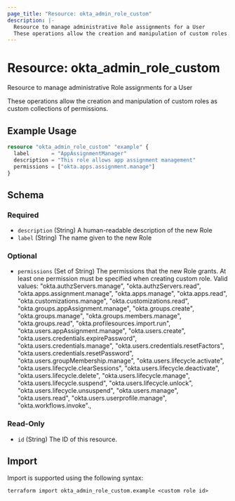 ```yaml
---
page_title: "Resource: okta_admin_role_custom"
description: |-
  Resource to manage administrative Role assignments for a User
  These operations allow the creation and manipulation of custom roles as custom collections of permissions.
---
```


# Resource: okta_admin_role_custom

Resource to manage administrative Role assignments for a User

These operations allow the creation and manipulation of custom roles as custom collections of permissions.

## Example Usage

```terraform
resource "okta_admin_role_custom" "example" {
  label       = "AppAssignmentManager"
  description = "This role allows app assignment management"
  permissions = ["okta.apps.assignment.manage"]
}
```

<!-- schema generated by tfplugindocs -->
## Schema

### Required

- `description` (String) A human-readable description of the new Role
- `label` (String) The name given to the new Role

### Optional

- `permissions` (Set of String) The permissions that the new Role grants. At least one
				permission must be specified when creating custom role. Valid values: "okta.authzServers.manage",
			  "okta.authzServers.read",
			  "okta.apps.assignment.manage",
			  "okta.apps.manage",
			  "okta.apps.read",
			  "okta.customizations.manage",
			  "okta.customizations.read",
			  "okta.groups.appAssignment.manage",
			  "okta.groups.create",
			  "okta.groups.manage",
			  "okta.groups.members.manage",
			  "okta.groups.read",
			  "okta.profilesources.import.run",
			  "okta.users.appAssignment.manage",
			  "okta.users.create",
			  "okta.users.credentials.expirePassword",
			  "okta.users.credentials.manage",
			  "okta.users.credentials.resetFactors",
			  "okta.users.credentials.resetPassword",
			  "okta.users.groupMembership.manage",
			  "okta.users.lifecycle.activate",
			  "okta.users.lifecycle.clearSessions",
			  "okta.users.lifecycle.deactivate",
			  "okta.users.lifecycle.delete",
			  "okta.users.lifecycle.manage",
			  "okta.users.lifecycle.suspend",
			  "okta.users.lifecycle.unlock",
			  "okta.users.lifecycle.unsuspend",
			  "okta.users.manage",
			  "okta.users.read",
			  "okta.users.userprofile.manage",
			  "okta.workflows.invoke".,

### Read-Only

- `id` (String) The ID of this resource.

## Import

Import is supported using the following syntax:

```shell
terraform import okta_admin_role_custom.example <custom role id>
```
